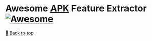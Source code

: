 # Awesome [APK](https://en.wikipedia.org/wiki/Apk_(file_format)) Feature Extractor [![Awesome](https://awesome.re/badge.svg)](https://awesome.re)






[🔼 Back to top](#awesome-apk-feature-extractor)

